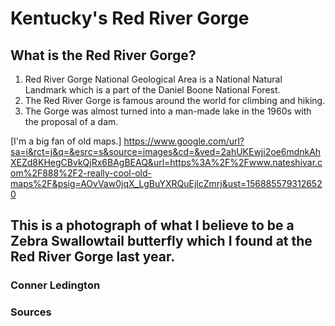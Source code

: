 # Kentucky's Red River Gorge

## What is the Red River Gorge?
1. Red River Gorge National Geological Area is a National Natural Landmark which is a part of the Daniel Boone National Forest.
2. The Red River Gorge is famous around the world for climbing and hiking.
3. The Gorge was almost turned into a man-made lake in the 1960s with the proposal of a dam. 

[I'm a big fan of old maps.]
https://www.google.com/url?sa=i&rct=j&q=&esrc=s&source=images&cd=&ved=2ahUKEwji2oe6mdnkAhXEZd8KHegCBvkQjRx6BAgBEAQ&url=https%3A%2F%2Fwww.nateshivar.com%2F888%2F2-really-cool-old-maps%2F&psig=AOvVaw0jqX_LgBuYXRQuEjlcZmrj&ust=1568855793126520

## This is a photograph of what I believe to be a Zebra Swallowtail butterfly which I found at the Red River Gorge last year.


### Conner Ledington
### Sources